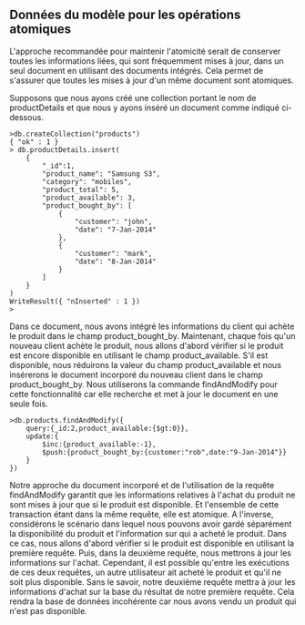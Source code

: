 ## Données du modèle pour les opérations atomiques

L'approche recommandée pour maintenir l'atomicité serait de conserver toutes les informations liées, qui sont fréquemment mises à jour, dans un seul document en utilisant des documents intégrés. Cela permet de s'assurer que toutes les mises à jour d'un même document sont atomiques.

Supposons que nous ayons créé une collection portant le nom de productDetails et que nous y ayons inséré un document comme indiqué ci-dessous.

```
>db.createCollection("products")
{ "ok" : 1 }
> db.productDetails.insert(
	{
		"_id":1,
		"product_name": "Samsung S3",
		"category": "mobiles",
		"product_total": 5,
		"product_available": 3,
		"product_bought_by": [
			{
				"customer": "john",
				"date": "7-Jan-2014"
			},
			{
				"customer": "mark",
				"date": "8-Jan-2014"
			}
		]
	}
)
WriteResult({ "nInserted" : 1 })
>
```

Dans ce document, nous avons intégré les informations du client qui achète le produit dans le champ product_bought_by. Maintenant, chaque fois qu'un nouveau client achète le produit, nous allons d'abord vérifier si le produit est encore disponible en utilisant le champ product_available. S'il est disponible, nous réduirons la valeur du champ product_available et nous insérerons le document incorporé du nouveau client dans le champ product_bought_by. Nous utiliserons la commande findAndModify pour cette fonctionnalité car elle recherche et met à jour le document en une seule fois.

```
>db.products.findAndModify({ 
    query:{_id:2,product_available:{$gt:0}}, 
    update:{ 
        $inc:{product_available:-1}, 
        $push:{product_bought_by:{customer:"rob",date:"9-Jan-2014"}} 
    }    
})
```

Notre approche du document incorporé et de l'utilisation de la requête findAndModify garantit que les informations relatives à l'achat du produit ne sont mises à jour que si le produit est disponible. Et l'ensemble de cette transaction étant dans la même requête, elle est atomique.
A l'inverse, considérons le scénario dans lequel nous pouvons avoir gardé séparément la disponibilité du produit et l'information sur qui a acheté le produit. Dans ce cas, nous allons d'abord vérifier si le produit est disponible en utilisant la première requête. Puis, dans la deuxième requête, nous mettrons à jour les informations sur l'achat. Cependant, il est possible qu'entre les exécutions de ces deux requêtes, un autre utilisateur ait acheté le produit et qu'il ne soit plus disponible. Sans le savoir, notre deuxième requête mettra à jour les informations d'achat sur la base du résultat de notre première requête. Cela rendra la base de données incohérente car nous avons vendu un produit qui n'est pas disponible.
